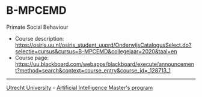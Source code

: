 # B-MPCEMD
Primate Social Behaviour

- Course description: https://osiris.uu.nl/osiris_student_uuprd/OnderwijsCatalogusSelect.do?selectie=cursus&cursus=B-MPCEMD&collegejaar=2020&taal=en
- Course page: https://uu.blackboard.com/webapps/blackboard/execute/announcement?method=search&context=course_entry&course_id=_128713_1

---
[Utrecht University](https://www.uu.nl/en) - [Artificial Intelligence Master's program](https://www.uu.nl/masters/en/artificial-intelligence)
